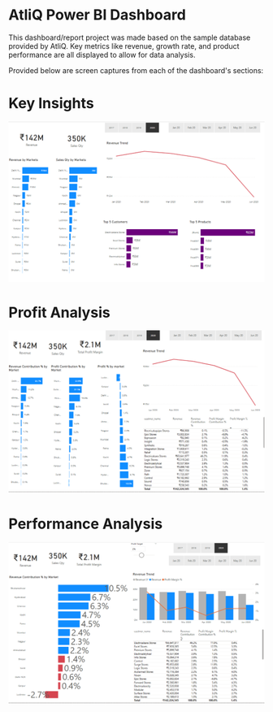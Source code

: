 # AtliQ Power BI Dashboard

This dashboard/report project was made based on the sample database provided by AtliQ. Key metrics like revenue, growth rate, and product performance are all displayed to allow for data analysis. 

Provided below are screen captures from each of the dashboard's sections:





# Key Insights 
![key insights](https://github.com/tony17gh/Test/blob/main/demo%20images/key_insights.png?raw=true)

# Profit Analysis 
![profit analysis](https://github.com/tony17gh/Test/blob/main/demo%20images/profit_analysis.png?raw=true)

# Performance Analysis 
![performance insights](https://github.com/tony17gh/Test/blob/main/demo%20images/performance%20insights.png?raw=true)

